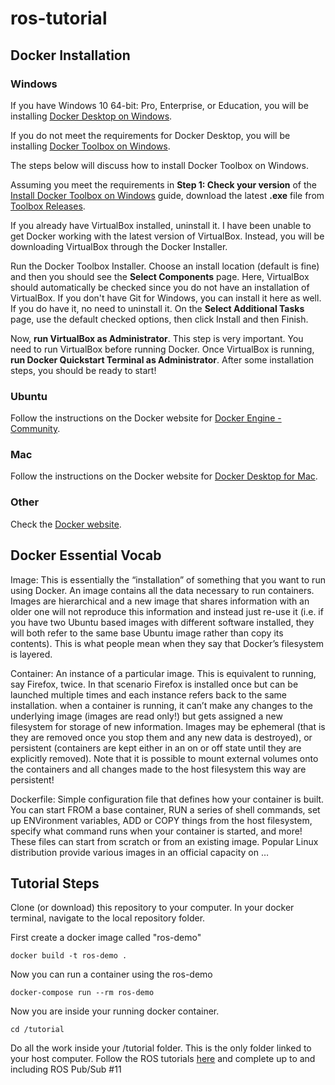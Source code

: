 # ros-tutorial

## Docker Installation

### Windows
If you have Windows 10 64-bit: Pro, Enterprise, or Education, you will be installing [Docker Desktop on Windows](https://docs.docker.com/docker-for-windows/install/).

If you do not meet the requirements for Docker Desktop, you will be installing [Docker Toolbox on Windows](https://docs.docker.com/toolbox/toolbox_install_windows/).

The steps below will discuss how to install Docker Toolbox on Windows.

Assuming you meet the requirements in **Step 1: Check your version** of the [Install Docker Toolbox on Windows](https://docs.docker.com/toolbox/toolbox_install_windows/#step-1-check-your-version) guide, download the latest **.exe** file from [Toolbox Releases](https://github.com/docker/toolbox/releases).

If you already have VirtualBox installed, uninstall it. I have been unable to get Docker working with the latest version of VirtualBox. Instead, you will be downloading VirtualBox through the Docker Installer.

Run the Docker Toolbox Installer. Choose an install location (default is fine) and then you should see the **Select Components** page. Here, VirtualBox should automatically be checked since you do not have an installation of VirtualBox. If you don't have Git for Windows, you can install it here as well. If you do have it, no need to uninstall it. On the **Select Additional Tasks** page, use the default checked options, then click Install and then Finish.

Now, **run VirtualBox as Administrator**. This step is very important. You need to run VirtualBox before running Docker. Once VirtualBox is running, **run Docker Quickstart Terminal as Administrator**. After some installation steps, you should be ready to start!

### Ubuntu
Follow the instructions on the Docker website for [Docker Engine - Community](https://docs.docker.com/install/linux/docker-ce/ubuntu/).

### Mac
Follow the instructions on the Docker website for [Docker Desktop for Mac](https://docs.docker.com/docker-for-mac/).

### Other
Check the [Docker website](https://www.docker.com/).


## Docker Essential Vocab

Image: This is essentially the “installation” of something that you want to run using
Docker. An image contains all the data necessary to run containers. Images 
are hierarchical and a new image that shares information with an older 
one will not reproduce this information and instead just re-use it (i.e. if 
you have two Ubuntu based images with different software installed, they 
will both refer to the same base Ubuntu image rather than copy its contents). 
This is what people mean when they say that Docker’s filesystem is layered.

Container: An instance of a particular image. This is equivalent to running,
say Firefox, twice. In that scenario Firefox is installed once but can be 
launched multiple times and each instance refers back to the same installation.
when a container is running, it can’t make any changes to the underlying image 
(images are read only!) but gets assigned a new filesystem for storage of 
new information. Images may be ephemeral (that is they are removed once you 
stop them and any new data is destroyed), or persistent (containers are 
kept either in an on or off state until they are explicitly removed). 
Note that it is possible to mount external volumes onto the containers 
and all changes made to the host filesystem this way are persistent!

Dockerfile: Simple configuration file that defines how your container is 
built. You can start FROM a base container, RUN a series of shell commands, 
set up ENVironment variables, ADD or COPY things from the host filesystem, 
specify what command runs when your container is started, and more! These 
files can start from scratch or from an existing image. Popular Linux 
distribution provide various images in an official capacity on …

## Tutorial Steps

Clone (or download) this repository to your computer. In your docker terminal, navigate to the local repository folder.

First create a docker image called "ros-demo"  


`docker build -t ros-demo . `


Now you can run a container using the ros-demo   


`docker-compose run --rm ros-demo`


Now you are inside your running docker container.  


`cd /tutorial`


Do all the work inside your /tutorial folder. This is the only folder linked 
to your host computer. Follow the ROS tutorials [here](https://wiki.ros.org/ROS/Tutorials) 
and complete up to and including ROS Pub/Sub \#11 
